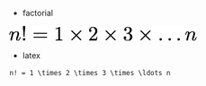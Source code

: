 * factorial

![alt factorial](https://raw.githubusercontent.com/khw7096/mathcode/master/images/factorial01.png)
- latex
```
n! = 1 \times 2 \times 3 \times \ldots n
```
